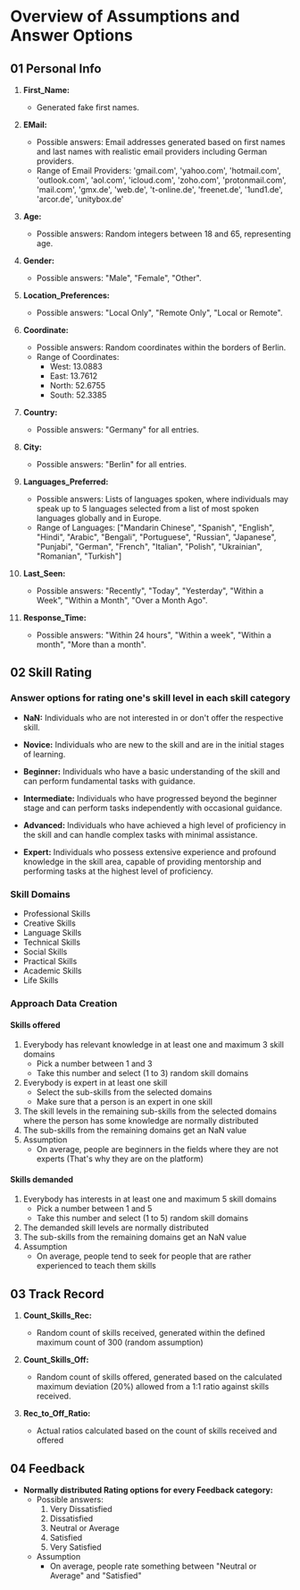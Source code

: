 # Overview of Assumptions and Answer Options

## 01 Personal Info

1. **First_Name:**
   - Generated fake first names.
  
2. **EMail:**
   - Possible answers: Email addresses generated based on first names and last names with realistic email providers including German providers.
   - Range of Email Providers: 'gmail.com', 'yahoo.com', 'hotmail.com', 'outlook.com', 'aol.com', 'icloud.com', 'zoho.com', 'protonmail.com', 'mail.com', 'gmx.de', 'web.de', 't-online.de', 'freenet.de', '1und1.de', 'arcor.de', 'unitybox.de'

3. **Age:**
   - Possible answers: Random integers between 18 and 65, representing age.

4. **Gender:**
   - Possible answers: "Male", "Female", "Other".

5. **Location_Preferences:**
   - Possible answers: "Local Only", "Remote Only", "Local or Remote".

6. **Coordinate:**
   - Possible answers: Random coordinates within the borders of Berlin.
   - Range of Coordinates: 
     - West: 13.0883
     - East: 13.7612
     - North: 52.6755
     - South: 52.3385

7. **Country:**
   - Possible answers: "Germany" for all entries.

8. **City:**
   - Possible answers: "Berlin" for all entries.

9. **Languages_Preferred:**
   - Possible answers: Lists of languages spoken, where individuals may speak up to 5 languages selected from a list of most spoken languages globally and in Europe.
   - Range of Languages: ["Mandarin Chinese", "Spanish", "English", "Hindi", "Arabic", "Bengali", "Portuguese", "Russian", "Japanese", "Punjabi", "German", "French", "Italian", "Polish", "Ukrainian", "Romanian", "Turkish"]

10. **Last_Seen:**
    - Possible answers: "Recently", "Today", "Yesterday", "Within a Week", "Within a Month", "Over a Month Ago".

11. **Response_Time:**
    - Possible answers: "Within 24 hours", "Within a week", "Within a month", "More than a month".

## 02 Skill Rating

### Answer options for rating one's skill level in each skill category

- **NaN:**
  Individuals who are not interested in or don't offer the respective skill.

- **Novice:**
  Individuals who are new to the skill and are in the initial stages of learning.

- **Beginner:**
  Individuals who have a basic understanding of the skill and can perform fundamental tasks with guidance.

- **Intermediate:**
  Individuals who have progressed beyond the beginner stage and can perform tasks independently with occasional guidance.

- **Advanced:**
  Individuals who have achieved a high level of proficiency in the skill and can handle complex tasks with minimal assistance.

- **Expert:**
  Individuals who possess extensive experience and profound knowledge in the skill area, capable of providing mentorship and performing tasks at the highest level of proficiency.

### Skill Domains

- Professional Skills
- Creative Skills
- Language Skills
- Technical Skills
- Social Skills
- Practical Skills
- Academic Skills
- Life Skills


### Approach Data Creation
  
  #### Skills offered
  1. Everybody has relevant knowledge in at least one and maximum 3 skill domains
      - Pick a number between 1 and 3
      - Take this number and select (1 to 3) random skill domains
  2. Everybody is expert in at least one skill
      - Select the sub-skills from the selected domains
      - Make sure that a person is an expert in one skill 
  3. The skill levels in the remaining sub-skills from the selected domains where the person has some knowledge are normally distributed 
  4. The sub-skills from the remaining domains get an NaN value
  5. Assumption
      - On average, people are beginners in the fields where they are not experts (That's why they are on the platform)

  
  #### Skills demanded 
  1. Everybody has interests in at least one and maximum 5 skill domains
      - Pick a number between 1 and 5
      - Take this number and select (1 to 5) random skill domains
  2. The demanded skill levels are normally distributed 
  3. The sub-skills from the remaining domains get an NaN value
  4. Assumption
      - On average, people tend to seek for people that are rather experienced to teach them skills


## 03 Track Record

1. **Count_Skills_Rec:**
   - Random count of skills received, generated within the defined maximum count of 300 (random assumption)

2. **Count_Skills_Off:**
   - Random count of skills offered, generated based on the calculated maximum deviation (20%) allowed from a 1:1 ratio against skills received.

3. **Rec_to_Off_Ratio:**
   - Actual ratios calculated based on the count of skills received and offered

## 04 Feedback 

- **Normally distributed Rating options for every Feedback category:**
   - Possible answers:
     1. Very Dissatisfied
     2. Dissatisfied
     3. Neutral or Average
     4. Satisfied
     5. Very Satisfied
   - Assumption
      -  On average, people rate something between "Neutral or Average" and "Satisfied"